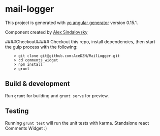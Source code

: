 # mail-logger

This project is generated with [yo angular generator](https://github.com/yeoman/generator-angular)
version 0.15.1.

Component created by [Alex Sindalovsky](http://www.acedzn.com)


####Checkout#####
Checkout this repo, install dependencies, then start the gulp process with the following:

```
	> git clone git@github.com:AceDZN/MailLogger.git
	> cd comments_widget
	> npm install
	> grunt
```


## Build & development

Run `grunt` for building and `grunt serve` for preview.

## Testing

Running `grunt test` will run the unit tests with karma.
Standalone react Comments Widget :)
